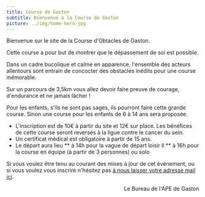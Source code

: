 ```yaml
---
title: Course de Gaston
subtitle: Bienvenue à la Course de Gaston
picture: ../img/home-hero.jpg
---
```


Bienvenue sur le site de la Course d'Obtacles de Gaston.

Cette course a pour but de montrer que le dépassement de soi est possible.

Dans un cadre bucolique et calme en apparence, l'ensemble des acteurs allentours sont entrain de concocter des obstacles inédits pour une course mémorable.

Sur un parcours de 3,5km vous allez devoir faire preuve de courage, d'endurance et ne jamais lâcher ! 

Pour les enfants, s'ils ne sont pas sages, ils pourront faire cette grande course. Sinon une course pour les enfants de 6 à 14 ans sera proposée. 

* L'inscription est de 10€ à partir du site et 12€ sur place. Les bénéfices de cette course seront reversés à la ligue contre le cancer du sein.
* Un certificat médical est obligatoire à partir de 15 ans. 
* Le départ aura lieu 
** à 14h pour la vague de départ loisir ll
** à 16h pour la course en équipe (à partir de 3 personnes) ou solo

Si vous voulez être tenu au courant des mises à jour de cet événement, ou si vous voulez vous inscrire n'hésitez pas [à nous laisser votre adresse mail ici](/redirect.html?destination=contact).

<div style="text-align: right">Le Bureau de l'APE de Gaston </div>

